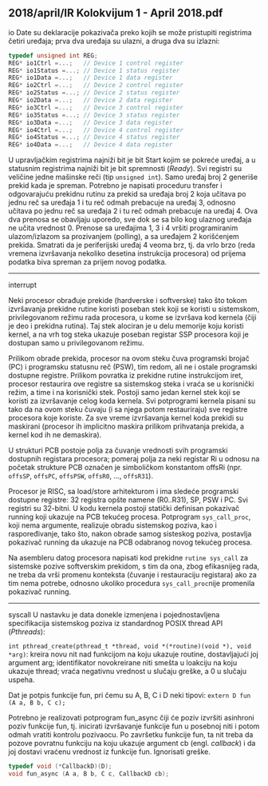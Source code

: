 2018/april/IR Kolokvijum 1 - April 2018.pdf
--------------------------------------------------------------------------------
io
Date su deklaracije pokazivača preko kojih se može pristupiti registrima četiri uređaja; prva
dva uređaja su ulazni, a druga dva su izlazni:

```cpp
typedef unsigned int REG;
REG* io1Ctrl =...;   // Device 1 control register
REG* io1Status =...; // Device 1 status register
REG* io1Data =...;   // Device 1 data register
REG* io2Ctrl =...;   // Device 2 control register
REG* io2Status =...; // Device 2 status register
REG* io2Data =...;   // Device 2 data register
REG* io3Ctrl =...;   // Device 3 control register
REG* io3Status =...; // Device 3 status register
REG* io3Data =...;   // Device 3 data register
REG* io4Ctrl =...;   // Device 4 control register
REG* io4Status =...; // Device 4 status register
REG* io4Data =...;   // Device 4 data register
```
U upravljačkim registrima najniži bit je bit Start kojim se pokreće uređaj,  a u statusnim
registrima najniži bit je bit spremnosti (*Ready*).  Svi registri su veličine jedne mašinske reči
(tip `unsigned int`). Samo uređaj broj 2 generiše prekid kada je spreman.
Potrebno je napisati proceduru transfer i odgovarajuću prekidnu rutinu za prekid sa uređaja
broj 2 koja učitava po jednu reč sa uređaja 1 i tu reč odmah prebacuje na uređaj 3, odnosno
učitava po jednu reč sa uređaja 2 i tu reč odmah prebacuje na uređaj 4. Ova dva prenosa se
obavljaju uporedo, sve dok se sa bilo kog ulaznog uređaja ne učita vrednost 0. Prenose sa
uređajima 1,  3 i 4 vršiti programiranim ulazom/izlazom sa prozivanjem (polling),  a sa
uređajem 2 korišćenjem prekida. Smatrati da je periferijski uređaj 4 veoma brz, tj. da vrlo
brzo (reda vremena izvršavanja nekoliko desetina instrukcija procesora) od prijema podatka
biva spreman za prijem novog podatka.


--------------------------------------------------------------------------------
interrupt

Neki procesor obrađuje prekide (hardverske i softverske) tako što tokom izvršavanja prekidne
rutine koristi poseban stek koji se koristi u sistemskom,  privilegovanom režimu rada
procesora, u kome se izvršava kod kernela (čiji je deo i prekidna rutina).
Taj stek alociran je u delu memorije koju koristi kernel, a na vrh tog steka ukazuje poseban registar SSP procesora
koji je dostupan samo u privilegovanom režimu.

Prilikom obrade prekida, procesor na ovom steku čuva programski brojač (PC) i programsku
statusnu reč (PSW), tim redom, ali ne i ostale programski dostupne registre. Prilikom povratka
iz prekidne rutine instrukcijom iret,  procesor restaurira ove registre sa sistemskog steka i
vraća se u korisnički režim, a time i na korisnički stek.
Postoji samo jedan kernel stek koji se koristi za izvršavanje celog koda kernela.  Svi
potprogrami kernela pisani su tako da na ovom steku čuvaju (i sa njega potom restauriraju)
sve registre procesora koje koriste. Za sve vreme izvršavanja kernel koda prekidi su maskirani
(procesor ih implicitno maskira prilikom prihvatanja prekida, a kernel kod ih ne demaskira).

U strukturi PCB postoje polja za čuvanje vrednosti svih programski dostupnih registara
procesora;  pomeraj polja za neki registar Ri u odnosu na početak strukture PCB označen je
simboličkom konstantom offsRi (npr. `offsSP`, `offsPC`, `offsPSW`, `offsR0`, ..., `offsR31`).

Procesor je RISC,  sa load/store arhitekturom i ima sledeće programski dostupne registre: 32
registra opšte namene (R0..R31), SP, PSW i PC. Svi registri su 32-bitni.
U kodu kernela postoji statički definisan pokazivač running koji ukazuje na PCB tekućeg
procesa.  Potprogram `sys_call_proc`,  koji nema argumente,  realizuje obradu sistemskog
poziva,  kao i raspoređivanje,  tako što,  nakon obrade samog sisteskog poziva,  postavlja
pokazivač running da ukazuje na PCB odabranog novog tekućeg procesa.

Na asembleru datog procesora napisati kod prekidne `rutine sys_call` za sistemske pozive
softverskim prekidom, s tim da ona, zbog efikasnijeg rada, ne treba da vrši promenu konteksta
(čuvanje i restauraciju registara)  ako za tim nema potrebe,  odnosno ukoliko procedura
`sys_call_proc`nije promenila pokazivač running.


--------------------------------------------------------------------------------
syscall
U nastavku je data donekle izmenjena i pojednostavljena specifikacija sistemskog poziva iz
standardnog POSIX thread API (*Pthreads*):

`int pthread_create(pthread_t *thread, void *(*routine)(void *), void *arg)`:
kreira novu nit nad funkcijom na koju ukazuje routine, dostavljajući joj argument arg;
identifikator novokreirane niti smešta u loakciju na koju ukazuje thread;  vraća negativnu
vrednost u slučaju greške, a 0 u slučaju uspeha.

Dat je potpis funkcije fun, pri čemu su A, B, C i D neki tipovi:
`extern D fun (A a, B b, C c);`

Potrebno je realizovati potprogram fun_async čiji će poziv izvršiti asinhroni poziv funkcije
fun,  tj.  inicirati izvršavanje funkcije fun u posebnoj niti i potom odmah vratiti kontrolu
pozivaocu.  Po završetku funkcije fun,  ta nit treba da pozove povratnu funkciju na koju
ukazuje argument cb (engl. *callback*)  i da joj dostavi vraćenu vrednost iz funkcije fun.
Ignorisati greške.

```cpp
typedef void (*CallbackD)(D);
void fun_async (A a, B b, C c, CallbackD cb);
```
